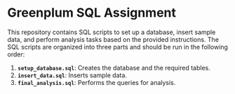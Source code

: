 # Greenplum SQL Assignment

This repository contains SQL scripts to set up a database, insert sample data, and perform analysis tasks based on the provided instructions. 
The SQL scripts are organized into three parts and should be run in the following order:

1. **`setup_database.sql`**: Creates the database and the required tables.
2. **`insert_data.sql`**: Inserts sample data.
3. **`final_analysis.sql`**: Performs the queries for analysis.
